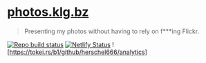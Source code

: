 # [photos.klg.bz](https://photos.klg.bz/)

> Presenting my photos without having to rely on f\*\*\*ing Flickr.

[![Repo build status](https://github.com/herschel666/photoblog/workflows/Build%20and%20Test%20and%20Deploy/badge.svg)](https://github.com/herschel666/photoblog/actions)
[![Netlify Status](https://api.netlify.com/api/v1/badges/1854bc67-0bc2-4e94-8369-712b42c5dccd/deploy-status)](https://app.netlify.com/sites/ek-photos-cdn/deploys)
![https://tokei.rs/b1/github/herschel666/analytics]
